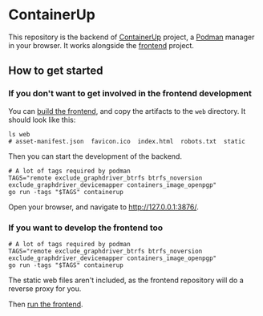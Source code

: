 # ContainerUp

This repository is the backend of [ContainerUp](https://github.com/ContainerUp) project,
a [Podman](https://podman.io/) manager in your browser.
It works alongside the [frontend](https://github.com/ContainerUp/containerup-web) project.

## How to get started

### If you don't want to get involved in the frontend development

You can [build the frontend](https://github.com/ContainerUp/containerup-web#i-only-need-the-artifacts), and copy the artifacts to the `web` directory.
It should look like this:

```shell
ls web
# asset-manifest.json  favicon.ico  index.html  robots.txt  static
```
Then you can start the development of the backend.

```shell
# A lot of tags required by podman
TAGS="remote exclude_graphdriver_btrfs btrfs_noversion exclude_graphdriver_devicemapper containers_image_openpgp"
go run -tags "$TAGS" containerup
```

Open your browser, and navigate to http://127.0.0.1:3876/.

### If you want to develop the frontend too

```shell
# A lot of tags required by podman
TAGS="remote exclude_graphdriver_btrfs btrfs_noversion exclude_graphdriver_devicemapper containers_image_openpgp"
go run -tags "$TAGS" containerup
```

The static web files aren't included, as the frontend repository will do a reverse proxy for you.

Then [run the frontend](https://github.com/ContainerUp/containerup-web#typical-way).
